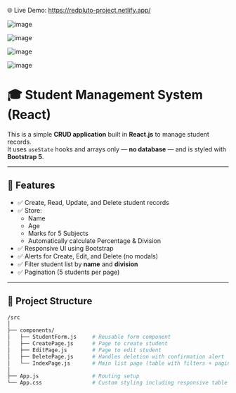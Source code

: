 
🌐 Live Demo:
https://redpluto-project.netlify.app/





![image](https://github.com/user-attachments/assets/876b5fec-bc79-46f3-9b36-35271c25f113)

![image](https://github.com/user-attachments/assets/4579487d-f4ba-467d-90d1-b0fa5811795a)

![image](https://github.com/user-attachments/assets/2da39427-cf08-4286-a615-de30178cce2a)

![image](https://github.com/user-attachments/assets/b950ed03-c162-41a3-9d6c-56f73e1a8b69)

# 🎓 Student Management System (React)

This is a simple **CRUD application** built in **React.js** to manage student records.  
It uses `useState` hooks and arrays only — **no database** — and is styled with **Bootstrap 5**.

---

## 🚀 Features

- ✅ Create, Read, Update, and Delete student records
- ✅ Store:
  - Name
  - Age
  - Marks for 5 Subjects
  - Automatically calculate Percentage & Division
- ✅ Responsive UI using Bootstrap
- ✅ Alerts for Create, Edit, and Delete (no modals)
- ✅ Filter student list by **name** and **division**
- ✅ Pagination (5 students per page)

---

## 📂 Project Structure

```bash
/src
│
├── components/
│   ├── StudentForm.js     # Reusable form component
│   ├── CreatePage.js      # Page to create student
│   ├── EditPage.js        # Page to edit student
│   ├── DeletePage.js      # Handles deletion with confirmation alert
│   └── IndexPage.js       # Main list page (table with filters + pagination)
│
├── App.js                 # Routing setup
└── App.css                # Custom styling including responsive table






